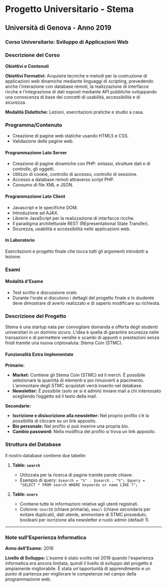 # Progetto Universitario - Stema

## Università di Genova - Anno 2019

### Corso Universitario: Sviluppo di Applicazioni Web

### Descrizione del Corso

**Obiettivi e Contenuti**

**Obiettivi Formativi:**
Acquisire tecniche e metodi per la costruzione di applicazioni web dinamiche mediante linguaggi di scripting, prevedendo anche l'interazione con database remoti, la realizzazione di interfacce ricche e l'integrazione di dati esposti mediante API pubbliche sviluppando una conoscenza di base dei concetti di usabilità, accessibilità e di sicurezza.

**Modalità Didattiche:**
Lezioni, esercitazioni pratiche e studio a casa.

### Programma/Contenuto

- Creazione di pagine web statiche usando HTML5 e CSS.
- Validazione delle pagine web.

#### Programmazione Lato Server
- Creazione di pagine dinamiche con PHP: sintassi, strutture dati e di controllo, gli oggetti. 
- Utilizzo di cookie, controllo di accesso, controllo di sessione.
- Accesso a database remoti attraverso script PHP.
- Consumo di file XML e JSON.

#### Programmazione Lato Client
- Javascript e le specifiche DOM.
- Introduzione ad AJAX.
- Librerie JavaScript per la realizzazione di interfacce ricche.
- Il paradigma architetturale REST (REpresentational State Transfer).
- Sicurezza, usabilità e accessibilità nelle applicazioni web.

#### In Laboratorio
Esercitazioni e progetto finale che tocca tutti gli argomenti introdotti a lezione.

### Esami

#### Modalità d'Esame
- Test scritto e discussione orale.
- Durante l'orale si discutono i dettagli del progetto finale e lo studente deve dimostrare di averlo realizzato e di saperlo modificare su richiesta.

### Descrizione del Progetto

Stema è una startup nata per convogliare domanda e offerta degli studenti universitari in un dominio sicuro. L’idea è quella di garantire sicurezza nelle transazioni e di permettere vendite e scambi di appunti o prestazioni senza frodi tramite una nuova criptovaluta: Stema Coin (STMC).

#### Funzionalità Extra Implementate

**Primarie:**
- **Market:** Contiene gli Stema Coin (STMC) ed il merch. È possibile selezionare la quantità di elementi e poi rimuoverli a piacimento. L’ammontare degli STMC acquistati verrà inserito nel database.
- **Newsletter:** È possibile (solo se si è admin) inviare mail a chi interessato scegliendo l’oggetto ed il testo della mail.

**Secondarie:**
- **Iscrizione e disiscrizione alla newsletter:** Nel proprio profilo c’è la possibilità di cliccare su un link apposito.
- **Bio personale:** Nel profilo si può inserire una propria bio.
- **Cambio password:** Nella modifica del profilo si trova un link apposito.

### Struttura del Database

Il nostro database contiene due tabelle:

1. **Table: `search`**
   - Utilizzata per la ricerca di pagine tramite parole chiave.
   - Esempio di query: `$search = "%" . $search . "%"; $query = "SELECT * FROM search WHERE keywords or name LIKE ?";`
   
2. **Table: `users`**
   - Contiene tutte le informazioni relative agli utenti registrati.
   - Colonne: `UserID` (chiave primaria), `email` (chiave secondaria per evitare duplicati), dati utente, ammontare di STMC posseduto, booleani per iscrizione alla newsletter e ruolo admin (default 1).

---

### Note sull'Esperienza Informatica

**Anno dell'Esame:** 2019

**Livello di Sviluppo:**
L'esame è stato svolto nel 2019 quando l'esperienza informatica era ancora limitata, quindi il livello di sviluppo del progetto è ampiamente migliorabile. È stata un'opportunità di apprendimento e un punto di partenza per migliorare le competenze nel campo della programmazione web.


